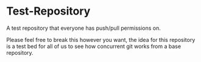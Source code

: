 Test-Repository
===============

A test repository that everyone has push/pull permissions on.

Please feel free to break this however you want, the idea for this repository is a test bed for all of us to see how 
concurrent git works from a base repository.
